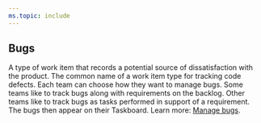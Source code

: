 ```yaml
---
ms.topic: include
---
```


## Bugs
A type of work item that records a potential source of dissatisfaction with the product. The common name of a work item type for tracking code defects. Each team can choose how they want to manage bugs. Some teams like to track bugs along with requirements on the backlog. Other teams like to track bugs as tasks performed in support of a requirement. The bugs then appear on their Taskboard. Learn more: [Manage bugs](/azure/devops/boards/backlogs/manage-bugs).   